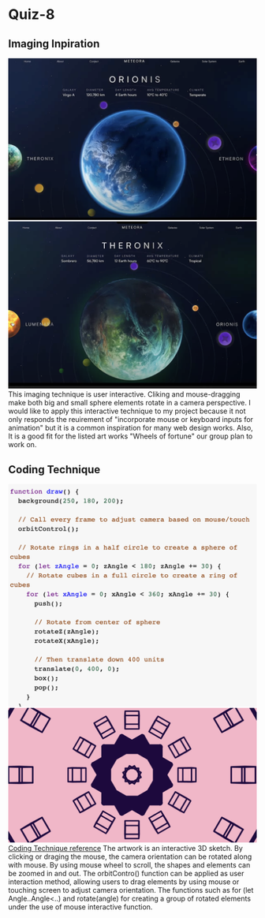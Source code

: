 # Quiz-8
## **Imaging Inpiration**

![Example images](readmeImages/Inspiration1.png)
![Example images](readmeImages/Inspiration2.png)
This imaging technique is user interactive. Cliking and mouse-dragging make both big and small sphere elements rotate in a camera perspective. I would like to apply this interactive technique to my project because it not only responds the reuirement of "incorporate mouse or keyboard inputs for animation" but it is a common inspiration for many web design works. Also, It is a good fit for the listed art works "Wheels of fortune" our group plan to work on.

## **Coding Technique**

![Example images](readmeImages/codingtech.png)
![Example images](readmeImages/codingtech1.png)
[Coding Technique reference](https://p5js.org/examples/3d-orbit-control/)
The artwork is an interactive 3D sketch. By clicking or draging the mouse, the camera orientation can be rotated along with mouse. By using mouse wheel to scroll, the shapes and elements can be zoomed in and out. The orbitContro() function can be applied as user interaction method, allowing users to drag elements by using mouse or touching screen to adjust camera orientation. The functions such as for (let Angle..Angle<..) and rotate(angle) for creating a group of rotated elements under the use of mouse interactive function.